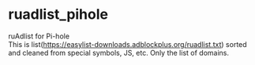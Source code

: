 # ruadlist_pihole
ruAdlist for Pi-hole
<br>
This is list(https://easylist-downloads.adblockplus.org/ruadlist.txt) sorted and cleaned from special symbols, JS, etc. Only the list of domains.
